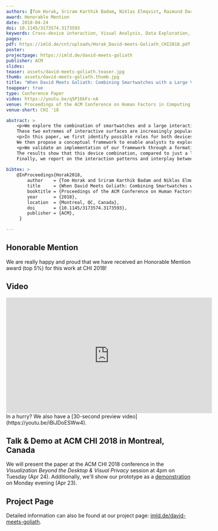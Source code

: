 ```yaml
---
authors: [Tom Horak, Sriram Karthik Badam, Niklas Elmqvist, Raimund Dachselt]
award: Honorable Mention
date: 2018-04-24
doi: 10.1145/3173574.3173593
keywords: Cross-device interaction, Visual Analysis, Data Exploration, Multi-Display Environment, Large Display, Smartwatch
pages:
pdf: https://imld.de/cnt/uploads/Horak_David-meets-Goliath_CHI2018.pdf
poster:
projectpage: https://imld.de/david-meets-goliath
publisher: ACM
slides:
teaser: assets/david-meets-goliath.teaser.jpg
thumb: assets/david-meets-goliath.thumb.jpg
title: "When David Meets Goliath: Combining Smartwatches with a Large Vertical Display for Visual Data Exploration"
toappear: true
type: Conference Paper
video: https://youtu.be/q5P16kFs-nA
venue: Proceedings of the ACM Conference on Human Factors in Computing Systems
venue-short: CHI '18

abstract: >
    <p>We explore the combination of smartwatches and a large interactive display to support visual data analysis.
    These two extremes of interactive surfaces are increasingly popular, but feature different characteristics—display and input modalities, personal/public use, performance, and portability.</p>
    <p>In this paper, we first identify possible roles for both devices and the interplay between them through an example scenario.
    We then propose a conceptual framework to enable analysts to explore data items, track interaction histories, and alter visualization configurations through mechanisms using both devices in combination.</p>
    <p>We validate an implementation of our framework through a formative evaluation and a user study.
    The results show that this device combination, compared to just a large display, allows users to develop complex insights more fluidly by leveraging the roles of the two devices.
    Finally, we report on the interaction patterns and interplay between the devices for visual exploration as observed during our study.</p>
    
bibtex: >
    @InProceedings{Horak2018,
        author    = {Tom Horak and Sriram Karthik Badam and Niklas Elmqvist and Raimund Dachselt},
        title     = {When David Meets Goliath: Combining Smartwatches with a Large Vertical Display for Visual Data Exploration},
        booktitle = {Proceedings of the ACM Conference on Human Factors in Computing Systems},
        year      = {2018},
        location  = {Montreal, QC, Canada},
        doi       = {10.1145/3173574.3173593},
        publisher = {ACM},
     }

---
```


## Honorable Mention
We are really happy and proud that we have received an Honorable Mention award (top 5%) for this work at CHI 2018!

## Video
<iframe width="560" height="315" src="https://www.youtube.com/embed/q5P16kFs-nA" frameborder="0" gesture="media" allow="encrypted-media" allowfullscreen></iframe>
In a hurry? We also have a [30-second preview video](https://youtu.be/iBiJDoESWw4).

## Talk & Demo at ACM CHI 2018 in Montreal, Canada
We will present the paper at the ACM CHI 2018 conference in the *Visualization Beyond the Desktop & Visual Privacy* session at 4pm on Tuesday (Apr 24).
Additionally, we'll show our prototype as a [demonstration](/publications/2018/david-meets-goliath-demo/) on Monday evening (Apr 23).

## Project Page
Detailed information can also be found at our project page: [imld.de/david-meets-goliath](https://imld.de/david-meets-goliath).
